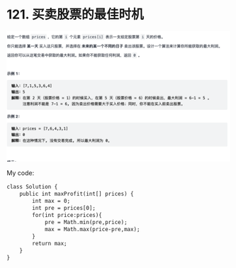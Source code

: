 # 121. 买卖股票的最佳时机

![](../../../.gitbook/assets/tu-pian-%20%2856%29.png)

My code:

```text
class Solution {
    public int maxProfit(int[] prices) {
        int max = 0;
        int pre = prices[0];
        for(int price:prices){
            pre = Math.min(pre,price);
            max = Math.max(price-pre,max);
        }
        return max;
    }
}
```

